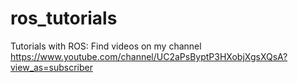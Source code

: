 # ros_tutorials
Tutorials with ROS: Find videos on my channel https://www.youtube.com/channel/UC2aPsByptP3HXobjXgsXQsA?view_as=subscriber
